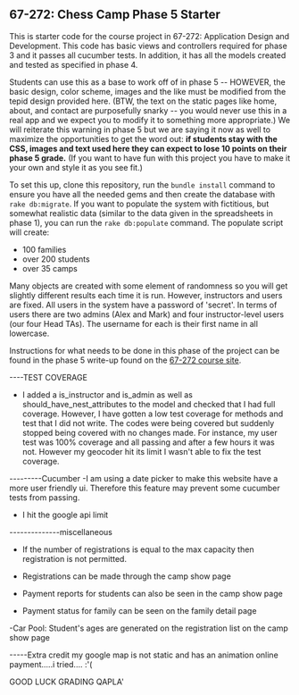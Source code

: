 ## 67-272: Chess Camp Phase 5 Starter ##

This is starter code for the course project in 67-272: Application Design and Development.  This code has basic views and controllers required for phase 3 and it passes all cucumber tests.  In addition, it has all the models created and tested as specified in phase 4.

Students can use this as a base to work off of in phase 5 -- HOWEVER, the basic design, color scheme, images and the like must be modified from the tepid design provided here.  (BTW, the text on the static pages like home, about, and contact are purposefully snarky -- you would never use this in a real app and we expect you to modify it to something more appropriate.)  We will reiterate this warning in phase 5 but we are saying it now as well to maximize the opportunities to get the word out: **if students stay with the CSS, images and text used here they can expect to lose 10 points on their phase 5 grade.**  (If you want to have fun with this project you have to make it your own and style it as you see fit.)

To set this up, clone this repository, run the `bundle install` command to ensure you have all the needed gems and then create the database with `rake db:migrate`.  If you want to populate the system with fictitious, but somewhat realistic data (similar to the data given in the spreadsheets in phase 1), you can run the `rake db:populate` command.  The populate script will create:
- 100 families
- over 200 students
- over 35 camps

Many objects are created with some element of randomness so you will get slightly different results each time it is run.  However, instructors and users are fixed.  All users in the system have a password of 'secret'.  In terms of users there are two admins (Alex and Mark) and four instructor-level users (our four Head TAs).  The username for each is their first name in all lowercase.

Instructions for what needs to be done in this phase of the project can be found in the phase 5 write-up found on the [67-272 course site](http://cmu-is-272.org/projects/5).



----TEST COVERAGE

 - I added a is_instructor and is_admin as well as should_have_nest_attributes to the model and checked that I had full coverage.
 However, I have gotten a low test coverage for methods and test that I did not write. The codes were being covered but suddenly stopped being covered with no changes made. For instance, my user test was 100% coverage and all passing and after a few hours it was not. However my geocoder hit its limit I wasn't able to fix the test coverage.

---------Cucumber
 -I am using a date picker to make this website have a more user friendly ui. Therefore this feature may prevent some cucumber tests from passing. 
 - I hit the google api limit 


--------------miscellaneous 
- If the number of registrations is equal to the max capacity then registration is not permitted. 

- Registrations can be made through the camp show page
- Payment reports for students can also be seen in the camp show page 
- Payment status for family can be seen on the family detail page 

-Car Pool: Student's ages are generated on the registration list on the camp show page

-----Extra credit
	my google map is not static and has an animation
	online payment.....i tried.... :'(

GOOD LUCK GRADING QAPLA'


